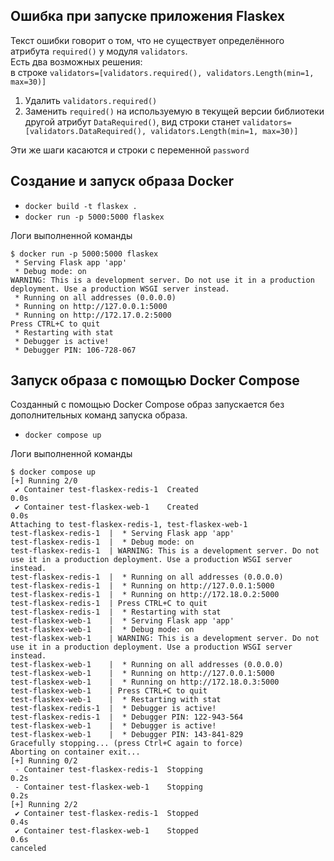 ## Ошибка при запуске приложения Flaskex
Текст ошибки говорит о том, что не существует определённого атрибута ```required()``` у модуля `validators`.
 <br/>Есть два возможных решения:
 <br/>в строке `validators=[validators.required(), validators.Length(min=1, max=30)]`
1. Удалить `validators.required()`
2. Заменить `required()` на используемую в текущей версии библиотеки другой атрибут `DataRequired()`, 
   вид строки станет `validators=[validators.DataRequired(), validators.Length(min=1, max=30)]`

Эти же шаги касаются и строки с переменной `password`

## Создание и запуск образа Docker
+ `docker build -t flaskex .`
+ `docker run -p 5000:5000 flaskex`

Логи выполненной команды
```
$ docker run -p 5000:5000 flaskex
 * Serving Flask app 'app'
 * Debug mode: on
WARNING: This is a development server. Do not use it in a production deployment. Use a production WSGI server instead.
 * Running on all addresses (0.0.0.0)
 * Running on http://127.0.0.1:5000
 * Running on http://172.17.0.2:5000
Press CTRL+C to quit
 * Restarting with stat
 * Debugger is active!
 * Debugger PIN: 106-728-067
```

## Запуск образа с помощью Docker Compose
Созданный с помощью Docker Compose образ запускается без дополнительных команд запуска образа. 

+ `docker compose up`

Логи выполненной команды
```
$ docker compose up
[+] Running 2/0
 ✔ Container test-flaskex-redis-1  Created                                                                                                                                                                                              0.0s 
 ✔ Container test-flaskex-web-1    Created                                                                                                                                                                                              0.0s 
Attaching to test-flaskex-redis-1, test-flaskex-web-1
test-flaskex-redis-1  |  * Serving Flask app 'app'
test-flaskex-redis-1  |  * Debug mode: on
test-flaskex-redis-1  | WARNING: This is a development server. Do not use it in a production deployment. Use a production WSGI server instead.
test-flaskex-redis-1  |  * Running on all addresses (0.0.0.0)
test-flaskex-redis-1  |  * Running on http://127.0.0.1:5000
test-flaskex-redis-1  |  * Running on http://172.18.0.2:5000
test-flaskex-redis-1  | Press CTRL+C to quit
test-flaskex-redis-1  |  * Restarting with stat
test-flaskex-web-1    |  * Serving Flask app 'app'
test-flaskex-web-1    |  * Debug mode: on
test-flaskex-web-1    | WARNING: This is a development server. Do not use it in a production deployment. Use a production WSGI server instead.
test-flaskex-web-1    |  * Running on all addresses (0.0.0.0)
test-flaskex-web-1    |  * Running on http://127.0.0.1:5000
test-flaskex-web-1    |  * Running on http://172.18.0.3:5000
test-flaskex-web-1    | Press CTRL+C to quit
test-flaskex-web-1    |  * Restarting with stat
test-flaskex-redis-1  |  * Debugger is active!
test-flaskex-redis-1  |  * Debugger PIN: 122-943-564
test-flaskex-web-1    |  * Debugger is active!
test-flaskex-web-1    |  * Debugger PIN: 143-841-829
Gracefully stopping... (press Ctrl+C again to force)
Aborting on container exit...
[+] Running 0/2
 - Container test-flaskex-redis-1  Stopping                                                                                                                                                                                             0.2s 
 - Container test-flaskex-web-1    Stopping                                                                                                                                                                                             0.2s 
[+] Running 2/2
 ✔ Container test-flaskex-redis-1  Stopped                                                                                                                                                                                              0.4s 
 ✔ Container test-flaskex-web-1    Stopped                                                                                                                                                                                              0.6s 
canceled
```